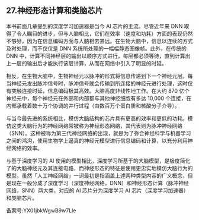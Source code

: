 ## 27.神经形态计算和类脑芯片
本书前面几章提到的深度学习加速器是当今 AI 芯片的主流。尽管近年来 DNN 取得了令人瞩目的进步，但与人脑相比，它们在效率（速度和功耗）方面的表现仍然不够好，因为在信息编码方面与人脑相去甚远。在生物大脑中，信息以连续的方式及时处理，而不仅仅是 DNN 系统所处理的一幅幅静态图像帧。此外，在传统的 DNN 中，计算不同神经层的输出以顺序方式进行，每层都必须等待，直到计算出上一层的输出后才能执行该层计算，从而在网络中引入了明显的时延。 


相反，在生物大脑中，生物神经元以脉冲的形式将信息传递到下一个神经元层。每当神经元发出脉冲信号时，脉冲信号就会传输到所连接的神经元进行处理，这时仅有突触连接时延，信息编码极其高效。大脑高度非线性地工作。在大约 870 亿个神经元中，每个神经元在外部和内部都与其他神经细胞有多达 10,000 个连接，在内部承载着数十万个协调的并行过程（由数百万个蛋白质和核酸分子介导）。 


与当今最先进的系统相比，模仿大脑结构的芯片具有更高的效率和更低的功耗。模仿这类大脑行为的神经网络常被称为神经形态网络，其代表则为脉冲神经网络（SNN）。这种被称为第三代神经网络的出现，就是为了弥合神经科学与机器学习之间的鸿沟，使用生物学上逼真的神经元模型进行信息编码和计算，以充分利用神经网络的效率。 


与基于深度学习的 AI 使用的模型相比，深度学习所基于的大脑模型，是极度简化了的大脑神经元及其连接电路，而神经形态的特征是使用更忠实地模仿大脑行为的模型。虽然「人工神经网络」一词最初是指涵盖上述两种类型内容的广义概念，但是现在一般分成了深度学习（深度神经网络，DNN）和神经形态计算（脉冲神经网络，SNN）两大类，对应的 AI 芯片分为深度学习 AI 芯片（深度学习加速器）和类脑芯片。 


备案号:YX01jbkWgwB9w7Lle

